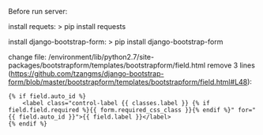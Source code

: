 Before run server:

install requets:
    > pip install requests

install django-bootstrap-form:
    > pip install django-bootstrap-form

change file: /environment/lib/python2.7/site-packages/bootstrapform/templates/bootstrapform/field.html
remove 3 lines (https://github.com/tzangms/django-bootstrap-form/blob/master/bootstrapform/templates/bootstrapform/field.html#L48):

    {% if field.auto_id %}
        <label class="control-label {{ classes.label }} {% if field.field.required %}{{ form.required_css_class }}{% endif %}" for="{{ field.auto_id }}">{{ field.label }}</label>
    {% endif %}